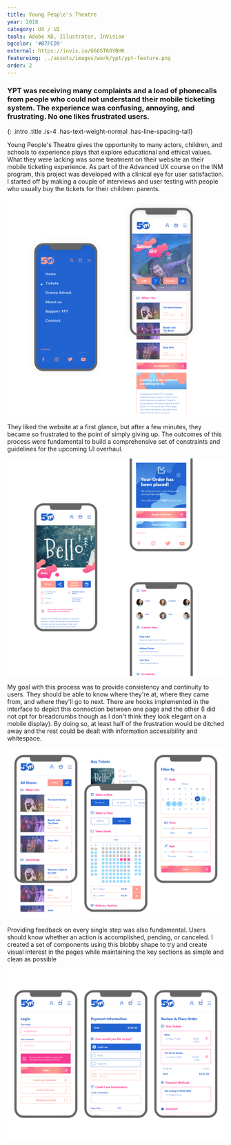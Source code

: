 ```yaml
---
title: Young People's Theatre
year: 2018
category: UX / UI
tools: Adobe XD, Illustrator, InVision
bgcolor: '#B7FCD9'
external: https://invis.io/G6GST6OYBHK
featureimg: ../assets/images/work/ypt/ypt-feature.png
order: 2
---
```



### YPT was receiving many complaints and a load of phonecalls from people who could not understand their mobile ticketing system. The experience was confusing, annoying, and frustrating. No one likes frustrated users.
{: .intro .title .is-4 .has-text-weight-normal .has-line-spacing-tall}

Young People's Theatre gives the opportunity to many actors, children, and schools to experience plays that explore educational and ethical values. What they were lacking was some treatment on their website an their mobile ticketing experience. As part of the Advanced UX course on the INM program, this project was developed with a clinical eye for user satisfaction. I started off by making a couple of interviews and user testing with people who usually buy the tickets for their children: parents.

![Young People's Theatre screens](../assets/images/work/ypt/ypt-1.png "Young People's Theatre screens")

They liked the website at a first glance, but after a few minutes, they became so frustrated to the point of simply giving up. The outcomes of this process were fundamental to build a comprehensive set of constraints and guidelines for the upcoming UI overhaul.

![Young People's Theatre screens](../assets/images/work/ypt/ypt-2.png "Young People's Theatre screens")

My goal with this process was to provide consistency and continuity to users. They should be able to know where they're at, where they came from, and where they'll go to next. There are hooks implemented in the interface to depict this connection between one page and the other (I did not opt for breadcrumbs though as I don't think they look elegant on a mobile display). By doing so, at least half of the frustration would be ditched away and the rest could be dealt with information accessibility and whitespace.

![Young People's Theatre screens](../assets/images/work/ypt/ypt-3.png "Young People's Theatre screens")

Providing feedback on every single step was also fundamental. Users should know whether an action is accomplished, pending, or canceled. I created a set of components using this blobby shape to try and create visual interest in the pages while maintaining the key sections as simple and clean as possible

![Young People's Theatre screens](../assets/images/work/ypt/ypt-4.png "Young People's Theatre screens")